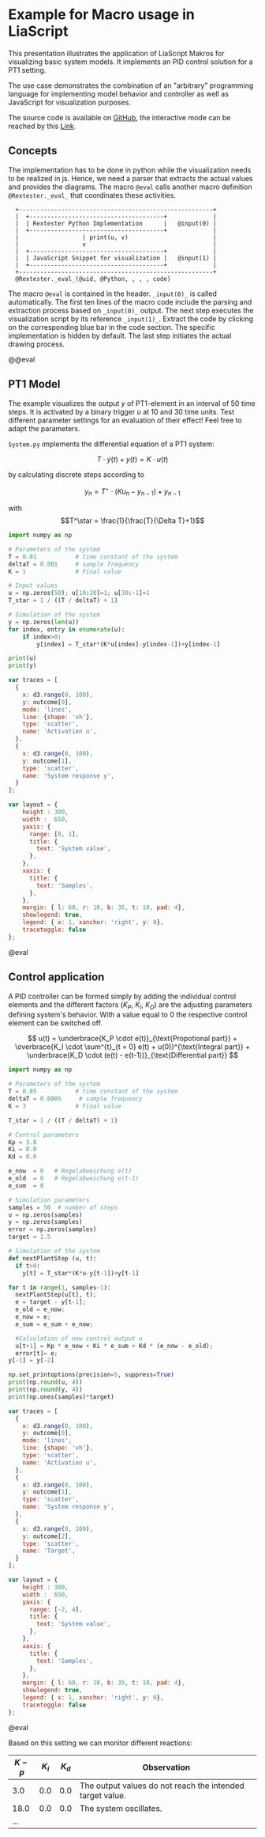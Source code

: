 <!--

author:   Sebastian Zug
email:    sebastian.zug@informatik.tu-freiberg.de
version:  0.0.3
language: de
comment:  In dieser Vorlesungen werden die Features von LiaScript mit Blick auf die Systemmodellierung vorgestellt
narrator: Deutsch Female

import: https://raw.githubusercontent.com/LiaTemplates/Rextester/master/README.md

attribute: Danke an Andre Dietrich für seinen Kurs "Einführung Regelungstechnik" aus dem Teile übernommen wurden.

script:   https://cdn.jsdelivr.net/chartist.js/latest/chartist.min.js
          https://d3js.org/d3-random.v2.min.js
          https://d3js.org/d3.v4.min.js
          https://cdn.plot.ly/plotly-latest.min.js

link: https://cdnjs.cloudflare.com/ajax/libs/animate.css/3.7.0/animate.min.css

@eval
@Rextester._eval_(@uid, @Python, , , ,```
    var lines = data.Result.replace(/\n/g, ' ')
                           .replace(/\s{2,}/g, ' ')
                           .match(/(-?\d+\.\d*\s*)+/g)

    var outcome = [];
    for (var i=0; i<lines.length; i++){
      outcome[i] = lines[i].split(' ').map(function(item) {
          return parseFloat(item);
      });
    }
    @input(1);
    Plotly.newPlot(span_id, traces, layout);
    console.log("Aus Maus");
```)
@end
-->

# Example for Macro usage in LiaScript

This presentation illustrates the application of LiaScript Makros for visualizing basic system models. It implements an PID control solution for a PT1 setting.

The use case demonstrates the combination of an "arbitrary" programming language for implementing model behavior and controller as well as JavaScript for visualization purposes.

The source code is available on [GitHub](https://github.com/SebastianZug/ChemistryExample), the interactive mode can be reached by this [Link](https://liascript.github.io/course/?https://raw.githubusercontent.com/SebastianZug/ChemistryExample/master/README.md#1).

## Concepts

The implementation has to be done in python while the visualization needs to be realized in js. Hence, we need a parser that extracts the actual values and provides the diagrams. The macro `@eval` calls another macro definition `@Rextester._eval_` that coordinates these activities.

<!--
style="width: 60%; min-width: 420px; max-width: 720px;"
-->
```ascii
  +-------------------------------------------------------+
  |  +--------------------------------------+             |
  |  | Rextester Python Implementation      |   @input(0) |
  |  +--------------------------------------+             |
  |                  | print(u, v)                        |
  |                  v                                    |
  |  +--------------------------------------+             |
  |  | JavaScript Snippet for visualization |   @input(1) |
  |  +--------------------------------------+             |
  +-------------------------------------------------------+
  @Rextester._eval_(@uid, @Python, , , , code)
```

The macro `@eval` is contained in the header. `_input(0)_` is called automatically. The first ten lines of the macro code include the parsing and extraction process based on `_input(0)_` output. The next step executes the visualization script by its reference `_input(1)_`. Extract the code by clicking on the corresponding blue bar in the code section. The specific implementation is hidden by default. The last step initiates the actual drawing process.

@@eval

## PT1 Model

The example visualizes the output $y$ of PT1-element in an interval of 50 time steps. It is activated by a binary trigger $u$ at 10 and 30 time units. Test different parameter settings for an evaluation of their effect! Feel free to adapt the parameters.

`System.py` implements the differential equation of a PT1 system:

$$T \cdot \dot{y}(t) + y(t) = K \cdot u(t)$$

by calculating discrete steps according to

$$y_n = T^\star  \cdot (K u_n - y_{n-1}) + y_{n-1}$$

with
$$T^\star = \frac{1}{\frac{T}{\Delta T}+1}$$


```python                          System.py
import numpy as np

# Parameters of the system
T = 0.01           # time constant of the system
deltaT = 0.001     # sample frequency
K = 1              # Final value

# Input values
u = np.zeros(50); u[10:20]=1; u[30:-1]=1
T_star = 1 / ((T / deltaT) + 1)

# Simulation of the system
y = np.zeros(len(u))
for index, entry in enumerate(u):
    if index>0:
        y[index] = T_star*(K*u[index]-y[index-1])+y[index-1]

print(u)
print(y)
```
```js -Visualization.js
var traces = [
  {
    x: d3.range(0, 100),
    y: outcome[0],
    mode: 'lines',
    line: {shape: 'vh'},
    type: 'scatter',
    name: 'Activation u',
  },
  {
    x: d3.range(0, 100),
    y: outcome[1],
    type: 'scatter',
    name: 'System response y',
  }
];

var layout = {
    height : 300,
    width :  650,
    yaxis: {
      range: [0, 1],
      title: {
        text: 'System value',
      },
    },
    xaxis: {
      title: {
        text: 'Samples',
      },
    },
    margin: { l: 60, r: 10, b: 35, t: 10, pad: 4},
    showlegend: true,
    legend: { x: 1, xanchor: 'right', y: 0},
    tracetoggle: false
};
```
@eval


## Control application

A PID controller can be formed simply by adding the individual control elements and the different factors ($K_P$, $K_I$, $K_D$) are the adjusting parameters defining system's behavior. With a value equal to 0 the respective control element can be switched off.

$$ u(t) = \underbrace{K_P \cdot e(t)}_{\text{Propotional part}}
        + \overbrace{K_I \cdot \sum^{t}_{t = 0} e(t) + u(0)}^{\text{Integral part}}
        + \underbrace{K_D \cdot (e(t) - e(t-1))}_{\text{Differential part}}
$$

```python                          System.py
import numpy as np

# Parameters of the system
T = 0.05           # time constant of the system
deltaT = 0.0005     # sample frequency
K = 3              # Final value

T_star = 1 / ((T / deltaT) + 1)

# Control parameters
Kp = 3.0
Ki = 0.0
Kd = 0.0

e_now  = 0   # Regelabweichung e(t)
e_old  = 0   # Regelabweichung e(t-1)
e_sum  = 0

# Simulation parameters
samples = 50  # number of steps
u = np.zeros(samples)
y = np.zeros(samples)
error = np.zeros(samples)
target = 1.5

# Simulation of the system
def nextPlantStep (u, t):
  if t>0:
    y[t] = T_star*(K*u-y[t-1])+y[t-1]

for t in range(1, samples-1):
  nextPlantStep(u[t], t);
  e = target - y[t-1];
  e_old = e_now;
  e_now = e;
  e_sum = e_sum + e_now;

  #Calculation of new control output u
  u[t+1] = Kp * e_now + Ki * e_sum + Kd * (e_now - e_old);
  error[t]= e;
y[-1] = y[-2]

np.set_printoptions(precision=5, suppress=True)
print(np.round(u, 4))
print(np.round(y, 4))
print(np.ones(samples)*target)
```
```js -Visualization.js
var traces = [
  {
    x: d3.range(0, 100),
    y: outcome[0],
    mode: 'lines',
    line: {shape: 'vh'},
    type: 'scatter',
    name: 'Activation u',
  },
  {
    x: d3.range(0, 100),
    y: outcome[1],
    type: 'scatter',
    name: 'System response y',
  },
  {
    x: d3.range(0, 100),
    y: outcome[2],
    type: 'scatter',
    name: 'Target',
  }
];

var layout = {
    height : 300,
    width :  650,
    yaxis: {
      range: [-2, 4],
      title: {
        text: 'System value',
      },
    },
    xaxis: {
      title: {
        text: 'Samples',
      },
    },
    margin: { l: 60, r: 10, b: 35, t: 10, pad: 4},
    showlegend: true,
    legend: { x: 1, xanchor: 'right', y: 0},
    tracetoggle: false
};
```
@eval

Based on this setting we can monitor different reactions:

| $K-p$ | $K_i$ | $K_d$ | Observation                                               |
| ----- | ----- | ----- | --------------------------------------------------------- |
| 3.0   | 0.0   | 0.0   | The output values do not reach the intended target value. |
| 18.0  | 0.0   | 0.0   | The system oscillates.                                      |
| ...   |       |       |                                                           |

